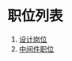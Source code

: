 
# 职位列表
 1. [设计岗位](https://github.com/Chandler-Song/Jobs/blob/master/%E8%AE%BE%E8%AE%A1%E5%9B%A2%E9%98%9F%E8%81%8C%E4%BD%8D.md)
 2. [中间件职位](https://github.com/Chandler-Song/Jobs/blob/master/%E5%BE%AE%E6%9C%8D%E5%8A%A1%E7%A0%94%E5%8F%91.md)
